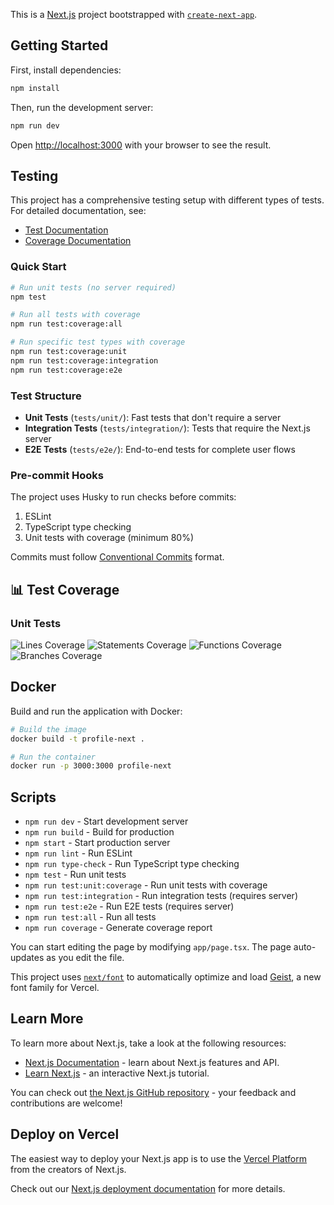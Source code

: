 This is a [Next.js](https://nextjs.org) project bootstrapped with [`create-next-app`](https://nextjs.org/docs/app/api-reference/cli/create-next-app).

## Getting Started

First, install dependencies:

```bash
npm install
```

Then, run the development server:

```bash
npm run dev
```

Open [http://localhost:3000](http://localhost:3000) with your browser to see the result.

## Testing

This project has a comprehensive testing setup with different types of tests. For detailed documentation, see:
- [Test Documentation](./docs/test.md)
- [Coverage Documentation](./docs/coverage.md)

### Quick Start

```bash
# Run unit tests (no server required)
npm test

# Run all tests with coverage
npm run test:coverage:all

# Run specific test types with coverage
npm run test:coverage:unit
npm run test:coverage:integration
npm run test:coverage:e2e
```

### Test Structure

- **Unit Tests** (`tests/unit/`): Fast tests that don't require a server
- **Integration Tests** (`tests/integration/`): Tests that require the Next.js server
- **E2E Tests** (`tests/e2e/`): End-to-end tests for complete user flows

### Pre-commit Hooks

The project uses Husky to run checks before commits:

1. ESLint
2. TypeScript type checking
3. Unit tests with coverage (minimum 80%)

Commits must follow [Conventional Commits](https://www.conventionalcommits.org/) format.

## 📊 Test Coverage

### Unit Tests
 ![Lines Coverage](https://img.shields.io/badge/Lines-100%25-brightgreen) ![Statements Coverage](https://img.shields.io/badge/Statements-100%25-brightgreen) ![Functions Coverage](https://img.shields.io/badge/Functions-100%25-brightgreen) ![Branches Coverage](https://img.shields.io/badge/Branches-100%25-brightgreen) 


## Docker

Build and run the application with Docker:

```bash
# Build the image
docker build -t profile-next .

# Run the container
docker run -p 3000:3000 profile-next
```

## Scripts

- `npm run dev` - Start development server
- `npm run build` - Build for production
- `npm start` - Start production server
- `npm run lint` - Run ESLint
- `npm run type-check` - Run TypeScript type checking
- `npm test` - Run unit tests
- `npm run test:unit:coverage` - Run unit tests with coverage
- `npm run test:integration` - Run integration tests (requires server)
- `npm run test:e2e` - Run E2E tests (requires server)
- `npm run test:all` - Run all tests
- `npm run coverage` - Generate coverage report

You can start editing the page by modifying `app/page.tsx`. The page auto-updates as you edit the file.

This project uses [`next/font`](https://nextjs.org/docs/app/building-your-application/optimizing/fonts) to automatically optimize and load [Geist](https://vercel.com/font), a new font family for Vercel.

## Learn More

To learn more about Next.js, take a look at the following resources:

- [Next.js Documentation](https://nextjs.org/docs) - learn about Next.js features and API.
- [Learn Next.js](https://nextjs.org/learn) - an interactive Next.js tutorial.

You can check out [the Next.js GitHub repository](https://github.com/vercel/next.js) - your feedback and contributions are welcome!

## Deploy on Vercel

The easiest way to deploy your Next.js app is to use the [Vercel Platform](https://vercel.com/new?utm_medium=default-template&filter=next.js&utm_source=create-next-app&utm_campaign=create-next-app-readme) from the creators of Next.js.

Check out our [Next.js deployment documentation](https://nextjs.org/docs/app/building-your-application/deploying) for more details.
